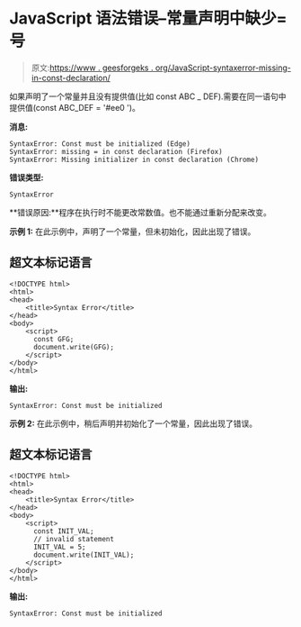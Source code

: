 # JavaScript 语法错误–常量声明中缺少=号

> 原文:[https://www . geesforgeks . org/JavaScript-syntaxerror-missing-in-const-declaration/](https://www.geeksforgeeks.org/javascript-syntaxerror-missing-in-const-declaration/)

如果声明了一个常量并且没有提供值(比如 const ABC _ DEF).需要在同一语句中提供值(const ABC_DEF = '#ee0 ')。

**消息:**

```
SyntaxError: Const must be initialized (Edge)
SyntaxError: missing = in const declaration (Firefox)
SyntaxError: Missing initializer in const declaration (Chrome)
```

**错误类型:**

```
SyntaxError
```

**错误原因:**程序在执行时不能更改常数值。也不能通过重新分配来改变。

**示例 1:** 在此示例中，声明了一个常量，但未初始化，因此出现了错误。

## 超文本标记语言

```
<!DOCTYPE html>
<html>
<head>
    <title>Syntax Error</title>
</head>
<body>
    <script>
      const GFG;                 
      document.write(GFG);
    </script>
</body>
</html>
```

**输出:**

```
SyntaxError: Const must be initialized
```

**示例 2:** 在此示例中，稍后声明并初始化了一个常量，因此出现了错误。

## 超文本标记语言

```
<!DOCTYPE html>
<html>
<head>
    <title>Syntax Error</title>
</head>
<body>
    <script>
      const INIT_VAL;
      // invalid statement
      INIT_VAL = 5;                 
      document.write(INIT_VAL);
    </script>
</body>
</html>
```

**输出:**

```
SyntaxError: Const must be initialized
```